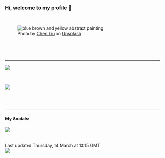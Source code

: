 <h3>Hi, welcome to my profile 👋</h3>

<br />
<figure>
  <img
    src="https://images.unsplash.com/photo-1595088402198-24d44e48d57c?crop=entropy&cs=tinysrgb&fit=max&fm=jpg&ixid=M3wyNzQ3MDB8MHwxfHJhbmRvbXx8fHx8fHx8fDE3MTA0MTg5Nzl8&ixlib=rb-4.0.3&q=80&w=1080&auto=format"
    alt="blue brown and yellow abstract painting" 
  />
  <figcaption>Photo by <a
    href="https://unsplash.com/@liuchen37?utm_source=Profile%20readme&utm_medium=referral">Chen Liu</a> on <a
    href="https://unsplash.com/?utm_source=Profile%20readme&utm_medium=referral">Unsplash</a></figcaption>
</figure>




  <br /><br /><br />

<hr />
<img
  src="https://github-readme-stats.vercel.app/api?username=shanelucy&show_icons=true&theme=calm"
/>
<br /><br /><br />

<img 
  src="https://github-readme-stats.vercel.app/api/top-langs/?username=shanelucy&theme=calm"
/>
<br /><br /><br /><br />
<hr />
<h4>My Socials:</h4>
<a href="https://uk.linkedin.com/in/shane-lucy-4735b616a">
  <img
    src="https://img.shields.io/badge/linkedin%20-%230077B5.svg?&style=for-the-badge&logo=linkedin&logoColor=white"
  />
</a>
<br /><br /><br />
Last updated Thursday, 14 March at 13:15 GMT
<br />
<img
  src="https://github.com/ShaneLucy/ShaneLucy/workflows/README%20build/badge.svg"
/>
